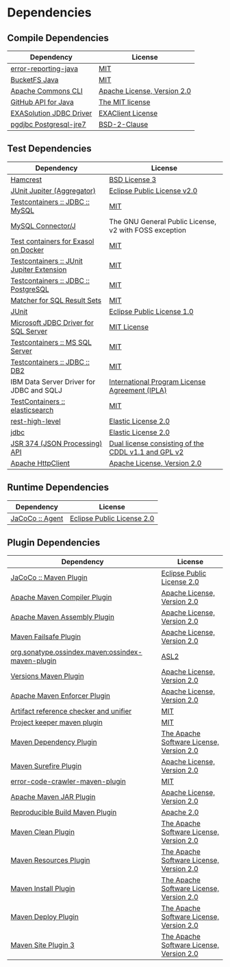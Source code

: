 <!-- @formatter:off -->
# Dependencies

## Compile Dependencies

| Dependency                   | License                          |
| ---------------------------- | -------------------------------- |
| [error-reporting-java][0]    | [MIT][1]                         |
| [BucketFS Java][2]           | [MIT][1]                         |
| [Apache Commons CLI][4]      | [Apache License, Version 2.0][5] |
| [GitHub API for Java][6]     | [The MIT license][7]             |
| [EXASolution JDBC Driver][8] | [EXAClient License][9]           |
| [pgdjbc Postgresql-jre7][10] | [BSD-2-Clause][11]               |

## Test Dependencies

| Dependency                                      | License                                                   |
| ----------------------------------------------- | --------------------------------------------------------- |
| [Hamcrest][12]                                  | [BSD License 3][13]                                       |
| [JUnit Jupiter (Aggregator)][14]                | [Eclipse Public License v2.0][15]                         |
| [Testcontainers :: JDBC :: MySQL][16]           | [MIT][17]                                                 |
| [MySQL Connector/J][18]                         | The GNU General Public License, v2 with FOSS exception    |
| [Test containers for Exasol on Docker][19]      | [MIT][1]                                                  |
| [Testcontainers :: JUnit Jupiter Extension][16] | [MIT][17]                                                 |
| [Testcontainers :: JDBC :: PostgreSQL][16]      | [MIT][17]                                                 |
| [Matcher for SQL Result Sets][25]               | [MIT][1]                                                  |
| [JUnit][27]                                     | [Eclipse Public License 1.0][28]                          |
| [Microsoft JDBC Driver for SQL Server][29]      | [MIT License][30]                                         |
| [Testcontainers :: MS SQL Server][16]           | [MIT][17]                                                 |
| [Testcontainers :: JDBC :: DB2][16]             | [MIT][17]                                                 |
| IBM Data Server Driver for JDBC and SQLJ        | [International Program License Agreement (IPLA)][35]      |
| [TestContainers :: elasticsearch][16]           | [MIT][17]                                                 |
| [rest-high-level][38]                           | [Elastic License 2.0][39]                                 |
| [jdbc][38]                                      | [Elastic License 2.0][39]                                 |
| [JSR 374 (JSON Processing) API][42]             | [Dual license consisting of the CDDL v1.1 and GPL v2][43] |
| [Apache HttpClient][44]                         | [Apache License, Version 2.0][45]                         |

## Runtime Dependencies

| Dependency            | License                          |
| --------------------- | -------------------------------- |
| [JaCoCo :: Agent][46] | [Eclipse Public License 2.0][47] |

## Plugin Dependencies

| Dependency                                              | License                                        |
| ------------------------------------------------------- | ---------------------------------------------- |
| [JaCoCo :: Maven Plugin][48]                            | [Eclipse Public License 2.0][47]               |
| [Apache Maven Compiler Plugin][50]                      | [Apache License, Version 2.0][5]               |
| [Apache Maven Assembly Plugin][52]                      | [Apache License, Version 2.0][5]               |
| [Maven Failsafe Plugin][54]                             | [Apache License, Version 2.0][5]               |
| [org.sonatype.ossindex.maven:ossindex-maven-plugin][56] | [ASL2][45]                                     |
| [Versions Maven Plugin][58]                             | [Apache License, Version 2.0][5]               |
| [Apache Maven Enforcer Plugin][60]                      | [Apache License, Version 2.0][5]               |
| [Artifact reference checker and unifier][62]            | [MIT][1]                                       |
| [Project keeper maven plugin][64]                       | [MIT][1]                                       |
| [Maven Dependency Plugin][66]                           | [The Apache Software License, Version 2.0][45] |
| [Maven Surefire Plugin][68]                             | [Apache License, Version 2.0][5]               |
| [error-code-crawler-maven-plugin][70]                   | [MIT][1]                                       |
| [Apache Maven JAR Plugin][72]                           | [Apache License, Version 2.0][5]               |
| [Reproducible Build Maven Plugin][74]                   | [Apache 2.0][45]                               |
| [Maven Clean Plugin][76]                                | [The Apache Software License, Version 2.0][45] |
| [Maven Resources Plugin][78]                            | [The Apache Software License, Version 2.0][45] |
| [Maven Install Plugin][80]                              | [The Apache Software License, Version 2.0][45] |
| [Maven Deploy Plugin][82]                               | [The Apache Software License, Version 2.0][45] |
| [Maven Site Plugin 3][84]                               | [The Apache Software License, Version 2.0][45] |

[46]: https://www.eclemma.org/jacoco/index.html
[64]: https://github.com/exasol/project-keeper-maven-plugin
[2]: https://github.com/exasol/bucketfs-java
[0]: https://github.com/exasol/error-reporting-java
[7]: https://www.opensource.org/licenses/mit-license.php
[42]: https://javaee.github.io/jsonp
[45]: http://www.apache.org/licenses/LICENSE-2.0.txt
[68]: https://maven.apache.org/surefire/maven-surefire-plugin/
[11]: https://jdbc.postgresql.org/about/license.html
[76]: http://maven.apache.org/plugins/maven-clean-plugin/
[9]: https://docs.exasol.com/connect_exasol/drivers/jdbc.htm
[1]: https://opensource.org/licenses/MIT
[58]: http://www.mojohaus.org/versions-maven-plugin/
[13]: http://opensource.org/licenses/BSD-3-Clause
[50]: https://maven.apache.org/plugins/maven-compiler-plugin/
[43]: https://oss.oracle.com/licenses/CDDL+GPL-1.1
[38]: https://github.com/elastic/elasticsearch
[27]: http://junit.org
[47]: https://www.eclipse.org/legal/epl-2.0/
[48]: https://www.jacoco.org/jacoco/trunk/doc/maven.html
[25]: https://github.com/exasol/hamcrest-resultset-matcher
[74]: http://zlika.github.io/reproducible-build-maven-plugin
[30]: http://www.opensource.org/licenses/mit-license.php
[18]: http://dev.mysql.com/doc/connector-j/en/
[29]: https://github.com/Microsoft/mssql-jdbc
[14]: https://junit.org/junit5/
[12]: http://hamcrest.org/JavaHamcrest/
[6]: https://github-api.kohsuke.org/
[78]: http://maven.apache.org/plugins/maven-resources-plugin/
[62]: https://github.com/exasol/artifact-reference-checker-maven-plugin
[72]: https://maven.apache.org/plugins/maven-jar-plugin/
[10]: https://jdbc.postgresql.org
[54]: https://maven.apache.org/surefire/maven-failsafe-plugin/
[66]: http://maven.apache.org/plugins/maven-dependency-plugin/
[17]: http://opensource.org/licenses/MIT
[28]: http://www.eclipse.org/legal/epl-v10.html
[19]: https://github.com/exasol/exasol-testcontainers
[5]: https://www.apache.org/licenses/LICENSE-2.0.txt
[39]: https://raw.githubusercontent.com/elastic/elasticsearch/v7.13.4/licenses/ELASTIC-LICENSE-2.0.txt
[60]: https://maven.apache.org/enforcer/maven-enforcer-plugin/
[8]: http://www.exasol.com
[15]: https://www.eclipse.org/legal/epl-v20.html
[80]: http://maven.apache.org/plugins/maven-install-plugin/
[4]: http://commons.apache.org/proper/commons-cli/
[44]: http://hc.apache.org/httpcomponents-client
[56]: https://sonatype.github.io/ossindex-maven/maven-plugin/
[16]: https://testcontainers.org
[35]: http://www-03.ibm.com/software/sla/sladb.nsf/lilookup/179A6D1769B0A44D8525862400329FB8?OpenDocument
[82]: http://maven.apache.org/plugins/maven-deploy-plugin/
[84]: http://maven.apache.org/plugins/maven-site-plugin/
[70]: https://github.com/exasol/error-code-crawler-maven-plugin
[52]: https://maven.apache.org/plugins/maven-assembly-plugin/
